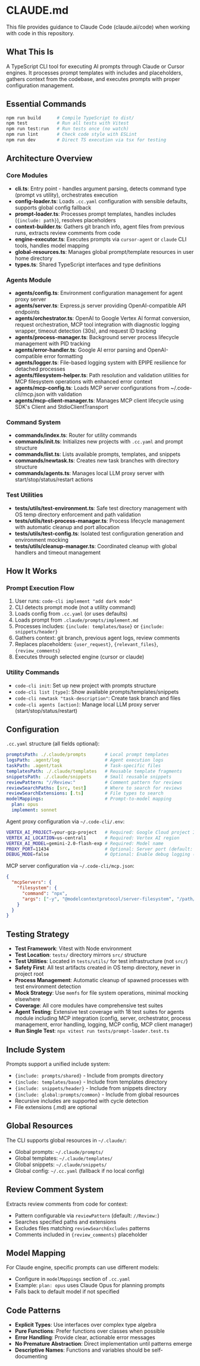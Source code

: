 # CLAUDE.md

This file provides guidance to Claude Code (claude.ai/code) when working with code in this repository.

## What This Is

A TypeScript CLI tool for executing AI prompts through Claude or Cursor engines. It processes prompt templates with includes and placeholders, gathers context from the codebase, and executes prompts with proper configuration management.

## Essential Commands

```bash
npm run build      # Compile TypeScript to dist/
npm test           # Run all tests with Vitest
npm run test:run   # Run tests once (no watch)
npm run lint       # Check code style with ESLint
npm run dev        # Direct TS execution via tsx for testing
```

## Architecture Overview

### Core Modules
- **cli.ts**: Entry point - handles argument parsing, detects command type (prompt vs utility), orchestrates execution
- **config-loader.ts**: Loads `.cc.yaml` configuration with sensible defaults, supports global config fallback
- **prompt-loader.ts**: Processes prompt templates, handles includes (`{include: path}`), resolves placeholders
- **context-builder.ts**: Gathers git branch info, agent files from previous runs, extracts review comments from code
- **engine-executor.ts**: Executes prompts via `cursor-agent` or `claude` CLI tools, handles model mapping
- **global-resources.ts**: Manages global prompt/template resources in user home directory
- **types.ts**: Shared TypeScript interfaces and type definitions

### Agents Module
- **agents/config.ts**: Environment configuration management for agent proxy server
- **agents/server.ts**: Express.js server providing OpenAI-compatible API endpoints
- **agents/orchestrator.ts**: OpenAI to Google Vertex AI format conversion, request orchestration, MCP tool integration with diagnostic logging wrapper, timeout detection (30s), and request ID tracking
- **agents/process-manager.ts**: Background server process lifecycle management with PID tracking
- **agents/error-handler.ts**: Google AI error parsing and OpenAI-compatible error formatting
- **agents/logger.ts**: File-based logging system with EPIPE resilience for detached processes
- **agents/filesystem-helper.ts**: Path resolution and validation utilities for MCP filesystem operations with enhanced error context
- **agents/mcp-config.ts**: Loads MCP server configurations from ~/.code-cli/mcp.json with validation
- **agents/mcp-client-manager.ts**: Manages MCP client lifecycle using SDK's Client and StdioClientTransport

### Command System
- **commands/index.ts**: Router for utility commands
- **commands/init.ts**: Initializes new projects with `.cc.yaml` and prompt structure
- **commands/list.ts**: Lists available prompts, templates, and snippets
- **commands/newtask.ts**: Creates new task branches with directory structure
- **commands/agents.ts**: Manages local LLM proxy server with start/stop/status/restart actions

### Test Utilities
- **tests/utils/test-environment.ts**: Safe test directory management with OS temp directory enforcement and path validation
- **tests/utils/test-process-manager.ts**: Process lifecycle management with automatic cleanup and port allocation
- **tests/utils/test-config.ts**: Isolated test configuration generation and environment mocking
- **tests/utils/cleanup-manager.ts**: Coordinated cleanup with global handlers and timeout management

## How It Works

### Prompt Execution Flow
1. User runs: `code-cli implement "add dark mode"`
2. CLI detects prompt mode (not a utility command)
3. Loads config from `.cc.yaml` (or uses defaults)
4. Loads prompt from `.claude/prompts/implement.md`
5. Processes includes: `{include: templates/base}` or `{include: snippets/header}`
6. Gathers context: git branch, previous agent logs, review comments
7. Replaces placeholders: `{user_request}`, `{relevant_files}`, `{review_comments}`
8. Executes through selected engine (cursor or claude)

### Utility Commands
- `code-cli init`: Set up new project with prompts structure
- `code-cli list [type]`: Show available prompts/templates/snippets
- `code-cli newtask "task-description"`: Create task branch and files
- `code-cli agents [action]`: Manage local LLM proxy server (start/stop/status/restart)

## Configuration

`.cc.yaml` structure (all fields optional):
```yaml
promptsPath: ./.claude/prompts       # Local prompt templates
logsPath: .agent/log                 # Agent execution logs
taskPath: .agent/task                # Task-specific files
templatesPath: ./.claude/templates   # Reusable template fragments
snippetsPath: ./.claude/snippets     # Small reusable snippets
reviewPattern: "//Review:"           # Comment pattern for reviews
reviewSearchPaths: [src, test]       # Where to search for reviews
reviewSearchExtensions: [.ts]        # File types to search
modelMappings:                       # Prompt-to-model mapping
  plan: opus
  implement: sonnet
```

Agent proxy configuration via `~/.code-cli/.env`:
```bash
VERTEX_AI_PROJECT=your-gcp-project   # Required: Google Cloud project ID
VERTEX_AI_LOCATION=us-central1       # Required: Vertex AI region
VERTEX_AI_MODEL=gemini-2.0-flash-exp # Required: Model name
PROXY_PORT=11434                     # Optional: Server port (default: 11434)
DEBUG_MODE=false                     # Optional: Enable debug logging (default: false)
```

MCP server configuration via `~/.code-cli/mcp.json`:
```json
{
  "mcpServers": {
    "filesystem": {
      "command": "npx",
      "args": ["-y", "@modelcontextprotocol/server-filesystem", "/path/to/allowed/dir"]
    }
  }
}
```

## Testing Strategy

- **Test Framework**: Vitest with Node environment
- **Test Location**: `tests/` directory mirrors `src/` structure
- **Test Utilities**: Located in `tests/utils/` for test infrastructure (not `src/`)
- **Safety First**: All test artifacts created in OS temp directory, never in project root
- **Process Management**: Automatic cleanup of spawned processes with test environment detection
- **Mock Strategy**: Use `memfs` for file system operations, minimal mocking elsewhere
- **Coverage**: All core modules have comprehensive test suites
- **Agent Testing**: Extensive test coverage with 18 test suites for agents module including MCP integration (config, server, orchestrator, process management, error handling, logging, MCP config, MCP client manager)
- **Run Single Test**: `npx vitest run tests/prompt-loader.test.ts`

## Include System

Prompts support a unified include system:
- `{include: prompts/shared}` - Include from prompts directory
- `{include: templates/base}` - Include from templates directory  
- `{include: snippets/header}` - Include from snippets directory
- `{include: global:prompts/common}` - Include from global resources
- Recursive includes are supported with cycle detection
- File extensions (.md) are optional

## Global Resources

The CLI supports global resources in `~/.claude/`:
- Global prompts: `~/.claude/prompts/`
- Global templates: `~/.claude/templates/`
- Global snippets: `~/.claude/snippets/`
- Global config: `~/.cc.yaml` (fallback if no local config)

## Review Comment System

Extracts review comments from code for context:
- Pattern configurable via `reviewPattern` (default: `//Review:`)
- Searches specified paths and extensions
- Excludes files matching `reviewSearchExcludes` patterns
- Comments included in `{review_comments}` placeholder

## Model Mapping

For Claude engine, specific prompts can use different models:
- Configure in `modelMappings` section of `.cc.yaml`
- Example: `plan: opus` uses Claude Opus for planning prompts
- Falls back to default model if not specified

## Code Patterns

- **Explicit Types**: Use interfaces over complex type algebra
- **Pure Functions**: Prefer functions over classes when possible
- **Error Handling**: Provide clear, actionable error messages
- **No Premature Abstraction**: Direct implementation until patterns emerge
- **Descriptive Names**: Functions and variables should be self-documenting